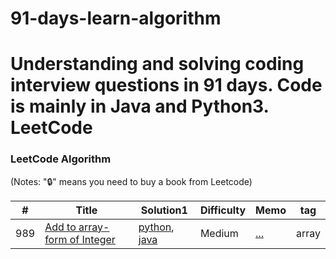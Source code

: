 # 91-days-learn-algorithm
Understanding and solving coding interview questions in 91 days. Code is mainly in Java and Python3.
LeetCode
========

### LeetCode Algorithm

(Notes: "🔒" means you need to buy a book from Leetcode)


| # | Title | Solution1 |Difficulty |Memo       |tag        |  
|---| ----- | --------- |---------- |---------- |---------- |
|989|[Add to array-form of Integer](https://leetcode.com/problems/add-to-array-form-of-integer/) | [python](./algorithms/cpp/processTasksUsingServers/ProcessTasksUsingServers.cpp), [java](./algorithms/cpp/processTasksUsingServers/ProcessTasksUsingServers.cpp)|Medium|[...](...)|array|
